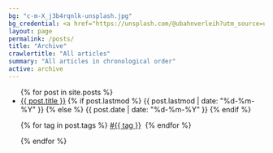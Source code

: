 ```yaml
---
bg: "c-m-X_j3b4rqnlk-unsplash.jpg"
bg_credential: <a href="https://unsplash.com/@ubahnverleih?utm_source=unsplash&utm_medium=referral&utm_content=creditCopyText">C M</a> on <a href="https://unsplash.com/?utm_source=unsplash&utm_medium=referral&utm_content=creditCopyText">Unsplash</a>
layout: page
permalink: /posts/
title: "Archive"
crawlertitle: "All articles"
summary: "All articles in chronological order"
active: archive
---
```


<ul class="year">
  {% for post in site.posts %}
    <li>
      <a href="{{ post.url | relative_url }}">{{ post.title }}</a>
      {% if post.lastmod %}
        <span class="date">{{ post.lastmod | date: "%d-%m-%Y" }}</span>
      {% else %}
        <span class="date">{{ post.date | date: "%d-%m-%Y" }}</span>
      {% endif %}
      <p class="post-meta">
        {% for tag in post.tags %}
          <a href="{{ site.baseurl }}/tags/#{{ tag | downcase }}">#{{ tag }}</a>&nbsp;
        {% endfor %}
      </p>
    </li>
  {% endfor %}
</ul>
